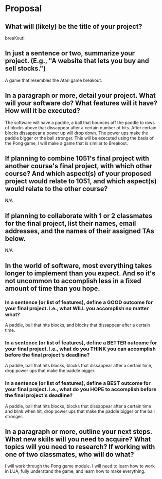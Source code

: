 # Proposal

## What will (likely) be the title of your project?

breaKout!

## In just a sentence or two, summarize your project. (E.g., "A website that lets you buy and sell stocks.")

A game that resembles the Atari game breakout.

## In a paragraph or more, detail your project. What will your software do? What features will it have? How will it be executed?

The software will have a paddle, a ball that bounces off the paddle to rows of blocks above that dissappear after a certain number of hits. After certain blocks dissappear a power up will drop down. The power ups make the paddle bigger or the ball stronger. This will be executed using the basis of the Pong game, I will make a game that is similar to Breakout.

## If planning to combine 1051's final project with another course's final project, with which other course? And which aspect(s) of your proposed project would relate to 1051, and which aspect(s) would relate to the other course?

N/A

## If planning to collaborate with 1 or 2 classmates for the final project, list their names, email addresses, and the names of their assigned TAs below.

N/A

## In the world of software, most everything takes longer to implement than you expect. And so it's not uncommon to accomplish less in a fixed amount of time than you hope.

### In a sentence (or list of features), define a GOOD outcome for your final project. I.e., what WILL you accomplish no matter what?

A paddle, ball that hits blocks, and blocks that dissappear after a certain time. 

### In a sentence (or list of features), define a BETTER outcome for your final project. I.e., what do you THINK you can accomplish before the final project's deadline?

A paddle, ball that hits blocks, blocks that dissappear after a certain time, drop power ups that make the paddle bigger. 


### In a sentence (or list of features), define a BEST outcome for your final project. I.e., what do you HOPE to accomplish before the final project's deadline?

A paddle, ball that hits blocks, blocks that dissappear after a certain time and blink when hit, drop power ups that make the paddle bigger or the ball stronger. 


## In a paragraph or more, outline your next steps. What new skills will you need to acquire? What topics will you need to research? If working with one of two classmates, who will do what?

I will work through the Pong game module. I will need to learn how to work in LUA, fully understand the game, and learn how to make everything.
